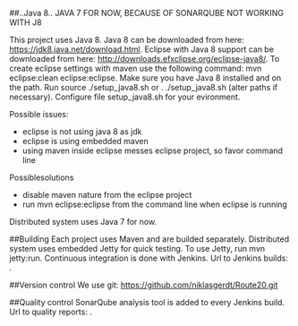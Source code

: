 ##..Java 8.. JAVA 7 FOR NOW, BECAUSE OF SONARQUBE NOT WORKING WITH J8

This project uses Java 8. Java 8 can be downloaded from here: https://jdk8.java.net/download.html. Eclipse with Java 8 support can be downloaded from here: http://downloads.efxclipse.org/eclipse-java8/. To create eclipse settings with maven use the following command: mvn eclipse:clean eclipse:eclipse. Make sure you have Java 8 installed and on the path. Run source ./setup_java8.sh or . ./setup_java8.sh (alter paths if necessary). Configure file setup_java8.sh for your evironment.

Possible issues:
- eclipse is not using java 8 as jdk
- eclipse is using embedded maven
- using maven inside eclipse messes eclipse project, so favor command line

Possiblesolutions
- disable maven nature from the eclipse project
- run mvn eclipse:eclipse from the command line when eclipse is running

Distributed system uses Java 7 for now.

##Building
Each project uses Maven and are builded separately. Distributed system uses embedded Jetty for quick testing. To use Jetty, run mvn jetty:run. Continuous integration is done with Jenkins. Url to Jenkins builds: . 

##Version control
We use git: https://github.com/niklasgerdt/Route20.git

##Quality control
SonarQube analysis tool is added to every Jenkins build. Url to quality reports: .

